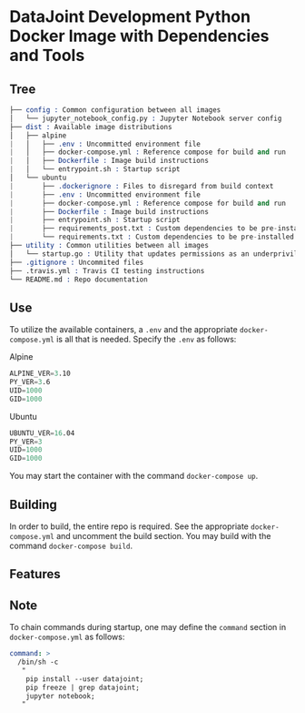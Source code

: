 # DataJoint Development Python Docker Image with Dependencies and Tools


## Tree

``` s
├── config : Common configuration between all images
│   └── jupyter_notebook_config.py : Jupyter Notebook server config
├── dist : Available image distributions
│   ├── alpine 
|   │   ├── .env : Uncommitted environment file
|   │   ├── docker-compose.yml : Reference compose for build and run
|   │   ├── Dockerfile : Image build instructions
|   │   └── entrypoint.sh : Startup script
│   └── ubuntu
|       ├── .dockerignore : Files to disregard from build context
|       ├── .env : Uncommitted environment file
|       ├── docker-compose.yml : Reference compose for build and run
|       ├── Dockerfile : Image build instructions
|       ├── entrypoint.sh : Startup script
|       ├── requirements_post.txt : Custom dependencies to be pre-installed
|       └── requirements.txt : Custom dependencies to be pre-installed
├── utility : Common utilities between all images
│   └── startup.go : Utility that updates permissions as an underprivileged user
├── .gitignore : Uncommited files
├── .travis.yml : Travis CI testing instructions
└── README.md : Repo documentation
```

## Use

To utilize the available containers, a `.env` and the appropriate `docker-compose.yml` is all that is needed. Specify the `.env` as follows:

Alpine
``` s
ALPINE_VER=3.10
PY_VER=3.6
UID=1000
GID=1000
```

Ubuntu
``` s
UBUNTU_VER=16.04
PY_VER=3
UID=1000
GID=1000
```

You may start the container with the command `docker-compose up`.

## Building

In order to build, the entire repo is required. See the appropriate `docker-compose.yml` and uncomment the build section. You may build with the command `docker-compose build`.


## Features



## Note

To chain commands during startup, one may define the `command` section in `docker-compose.yml` as follows:

``` yaml
command: >
  /bin/sh -c
   "
    pip install --user datajoint;
    pip freeze | grep datajoint;
    jupyter notebook;
   "
```